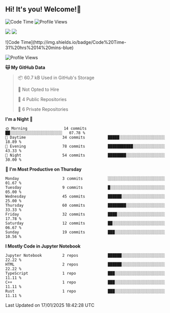 ## Hi! It's you! Welcome!👋
<p align="left">
  <img src="http://img.shields.io/badge/Code%20Time-25%20hrs%2045%20mins-blue" alt="Code Time">
  <img src="http://img.shields.io/badge/Profile%20Views-64-blue" alt="Profile Views">
</p>
<p align="left">
  <img src="https://github-readme-stats.vercel.app/api/top-langs/?username=Shanshuimei&theme=transparent&hide_border=true" />
  <img src="https://github-readme-stats.vercel.app/api/wakatime?username=Shanshuimei&theme=transparent&hide_border=true&layout=compact&langs_count=22" />
</p>
<!--START_SECTION:waka-->
![Code Time](http://img.shields.io/badge/Code%20Time-31%20hrs%2014%20mins-blue)

![Profile Views](http://img.shields.io/badge/Profile%20Views-77-blue)

**🐱 My GitHub Data** 

> 📦 60.7 kB Used in GitHub's Storage 
 > 
> 🚫 Not Opted to Hire
 > 
> 📜 4 Public Repositories 
 > 
> 🔑 6 Private Repositories 
 > 
**I'm a Night 🦉** 

```text
🌞 Morning                14 commits          ██░░░░░░░░░░░░░░░░░░░░░░░   07.78 % 
🌆 Daytime                34 commits          █████░░░░░░░░░░░░░░░░░░░░   18.89 % 
🌃 Evening                78 commits          ███████████░░░░░░░░░░░░░░   43.33 % 
🌙 Night                  54 commits          ████████░░░░░░░░░░░░░░░░░   30.00 % 
```
📅 **I'm Most Productive on Thursday** 

```text
Monday                   3 commits           ░░░░░░░░░░░░░░░░░░░░░░░░░   01.67 % 
Tuesday                  9 commits           █░░░░░░░░░░░░░░░░░░░░░░░░   05.00 % 
Wednesday                45 commits          ██████░░░░░░░░░░░░░░░░░░░   25.00 % 
Thursday                 60 commits          ████████░░░░░░░░░░░░░░░░░   33.33 % 
Friday                   32 commits          ████░░░░░░░░░░░░░░░░░░░░░   17.78 % 
Saturday                 12 commits          ██░░░░░░░░░░░░░░░░░░░░░░░   06.67 % 
Sunday                   19 commits          ███░░░░░░░░░░░░░░░░░░░░░░   10.56 % 
```


**I Mostly Code in Jupyter Notebook** 

```text
Jupyter Notebook         2 repos             ██████░░░░░░░░░░░░░░░░░░░   22.22 % 
HTML                     2 repos             ██████░░░░░░░░░░░░░░░░░░░   22.22 % 
TypeScript               1 repo              ███░░░░░░░░░░░░░░░░░░░░░░   11.11 % 
C++                      1 repo              ███░░░░░░░░░░░░░░░░░░░░░░   11.11 % 
Rust                     1 repo              ███░░░░░░░░░░░░░░░░░░░░░░   11.11 % 
```




 Last Updated on 17/01/2025 18:42:28 UTC
<!--END_SECTION:waka-->
